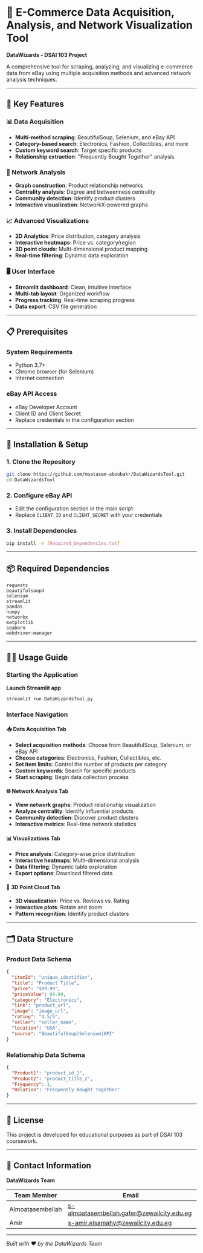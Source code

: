 # 🛒 E-Commerce Data Acquisition, Analysis, and Network Visualization Tool

**DataWizards - DSAI 103 Project**

A comprehensive tool for scraping, analyzing, and visualizing e-commerce data from eBay using multiple acquisition methods and advanced network analysis techniques.

---

## 🚀 Key Features

### 📊 Data Acquisition
- **Multi-method scraping**: BeautifulSoup, Selenium, and eBay API
- **Category-based search**: Electronics, Fashion, Collectibles, and more
- **Custom keyword search**: Target specific products
- **Relationship extraction**: "Frequently Bought Together" analysis

### 🔗 Network Analysis
- **Graph construction**: Product relationship networks
- **Centrality analysis**: Degree and betweenness centrality
- **Community detection**: Identify product clusters
- **Interactive visualization**: NetworkX-powered graphs

### 📈 Advanced Visualizations
- **2D Analytics**: Price distribution, category analysis
- **Interactive heatmaps**: Price vs. category/region
- **3D point clouds**: Multi-dimensional product mapping
- **Real-time filtering**: Dynamic data exploration

### 🖥️ User Interface
- **Streamlit dashboard**: Clean, intuitive interface
- **Multi-tab layout**: Organized workflow
- **Progress tracking**: Real-time scraping progress
- **Data export**: CSV file generation

---

## 📋 Prerequisites

### System Requirements
- Python 3.7+
- Chrome browser (for Selenium)
- Internet connection

### eBay API Access
- eBay Developer Account
- Client ID and Client Secret
- Replace credentials in the configuration section

---

## 🔧 Installation & Setup

### 1. Clone the Repository
```bash
git clone https://github.com/moatasem-aboubakr/DataWizardsTool.git
cd DataWizardsTool
```

### 2. Configure eBay API
- Edit the configuration section in the main script
- Replace `CLIENT_ID` and `CLIENT_SECRET` with your credentials

### 3. Install Dependencies
```bash
pip install -r [Required_Dependencies.txt]
```

---

## 📦 Required Dependencies

```
requests
beautifulsoup4
selenium
streamlit
pandas
numpy
networkx
matplotlib
seaborn
webdriver-manager
```

---

## 🏃‍♂️ Usage Guide

### Starting the Application
**Launch Streamlit app**
   ```bash
   streamlit run DataWizardsTool.py
   ```

### Interface Navigation

#### 📥 Data Acquisition Tab
- **Select acquisition methods**: Choose from BeautifulSoup, Selenium, or eBay API
- **Choose categories**: Electronics, Fashion, Collectibles, etc.
- **Set item limits**: Control the number of products per category
- **Custom keywords**: Search for specific products
- **Start scraping**: Begin data collection process

#### 🌐 Network Analysis Tab
- **View network graphs**: Product relationship visualization
- **Analyze centrality**: Identify influential products
- **Community detection**: Discover product clusters
- **Interactive metrics**: Real-time network statistics

#### 📊 Visualizations Tab
- **Price analysis**: Category-wise price distribution
- **Interactive heatmaps**: Multi-dimensional analysis
- **Data filtering**: Dynamic table exploration
- **Export options**: Download filtered data

#### 🎯 3D Point Cloud Tab
- **3D visualization**: Price vs. Reviews vs. Rating
- **Interactive plots**: Rotate and zoom
- **Pattern recognition**: Identify product clusters

---

## 🗂️ Data Structure

### Product Data Schema
```json
{
  "itemId": "unique_identifier",
  "title": "Product Title",
  "price": "$99.99",
  "priceValue": 99.99,
  "category": "Electronics",
  "link": "product_url",
  "image": "image_url",
  "rating": "4.5/5",
  "seller": "seller_name",
  "location": "USA",
  "source": "BeautifulSoup|Selenium|API"
}
```

### Relationship Data Schema
```json
{
  "Product1": "product_id_1",
  "Product2": "product_title_2",
  "Frequency": 1,
  "Relation": "Frequently Bought Together"
}
```

---

## 📝 License

This project is developed for educational purposes as part of DSAI 103 coursework.

---

## 📧 Contact Information

**DataWizards Team**

| Team Member | Email |
|-------------|-------|
| Almoatasembellah | s-almoatasembellah.gafer@zewailcity.edu.eg |
| Amir | s-amir.elsamahy@zewailcity.edu.eg |

---

*Built with ❤️ by the DataWizards Team*
